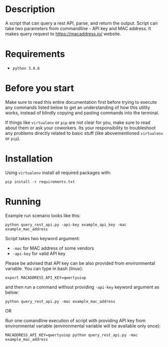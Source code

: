 # Description

A script that can query a rest API, parse, and return the output.
Script can take two parameters from commandline - API key and MAC address.
It makes query request to https://macaddress.io/ website.

# Requirements

* `python 3.8.6`

# Before you start

Make sure to read this entire documentation first before trying to execute any commands listed below to get an
understanding of how this utility works, instead of blindly copying and pasting commands into the terminal.

If things like `virtualenv` or `pip` are not clear for you, make sure to read about them or ask your coworkers. Its your
responsibility to troubleshoot any problems directly related to basic stuff (like abovementioned `virtualenv` or `pip`).

# Installation

Using `virtualenv` install all required packages with:

```commandline
pip install -r requirements.txt
```

# Running

Example run scenario looks like this:

```commandline
python query_rest_api.py -api-key example_api_key -mac example_mac_address
```

Script takes two keyword argument:
* `-mac` for MAC address of some vendors
* `-api-key` for valid API key

Please be advised that API key can be also provided from environmental variable.
You can type in bash (linux):
```commandline
export MACADDRESS_API_KEY=qwertyuiop
```
and then run a command without providing `-api-key` keyword argument as below:
```commandline
python query_rest_api.py -mac example_mac_address
```

OR

Run one comandline execution of script with providing API key from environmental variable (environmental variable will be available only once):
```commandline
MACADDRESS_API_KEY=qwertyuiop python query_rest_api.py -mac example_mac_address
```